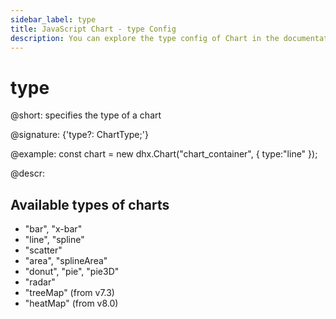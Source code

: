 ```yaml
---
sidebar_label: type
title: JavaScript Chart - type Config 
description: You can explore the type config of Chart in the documentation of the DHTMLX JavaScript UI library. Browse developer guides and API reference, try out code examples and live demos, and download a free 30-day evaluation version of DHTMLX Suite 7.
---
```


# type

@short: specifies the type of a chart

@signature: {'type?: ChartType;'}

@example:
const chart = new dhx.Chart("chart_container", {
    type:"line" 
});

@descr:
## Available types of charts 

- "bar", "x-bar"
- "line", "spline"
- "scatter"
- "area", "splineArea"
- "donut", "pie", "pie3D"
- "radar"
- "treeMap" (from v7.3)
- "heatMap" (from v8.0)

[comment]: # (@related: chart/configuration_properties.md#main-properties chart/charts_overview.md)
